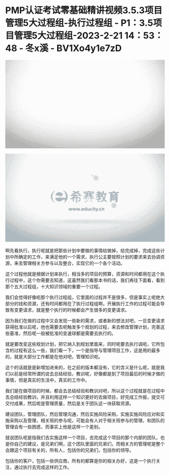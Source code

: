 # PMP认证考试零基础精讲视频3.5.3项目管理5大过程组-执行过程组 - P1：3.5项目管理5大过程组-2023-2-21 14：53：48 - 冬x溪 - BV1Xo4y1e7zD

![](img/a11688924dfbdefc8bc1953d74f14270_0.png)

![](img/a11688924dfbdefc8bc1953d74f14270_1.png)

啊先看执行，执行呢就是把那些计划中要做的事情给做掉，给完成掉，完成这些计划中所确定的工作，来满足他的一个需求，执行公主要按照计划的要求来去协调资源，来去管理相关方参与以及整合，实现它的一个各个活动。

这个过程他就是根据计划来执行，相当多的项目的预算，资源和时间都用在这个执行过程中，这个你需要去知道，这虽然我们看那本书的话，我们再往下面看，看到那个五大过程组，十大知识领域的重要一个过程。

我们会觉得好像呃那个执行过程组，它里面的过程并不是很多，但是事实上呢绝大部分的钱和资源，还有时间都用在了执行过程组啊，开展执行工作的过程可能会导致有变更请求，就是整个执行的时候都会产生很多的变更请求。

因为我们在做的过程中又会发现一些新的需求，或者新的想法对吧，一旦变更请求获得批准以后呢，他也需要去呃触发多个规划的过程，来去修改管理计划，完善这些基准，然后呢一般被批准的变速球都是需要去执行的。

就是要改变这些规划计划，把它纳入到规划里面来，同时呢要去执行调呃，它所包含的过程有这么一些，我们看一下，一个是指导与管理项目工作，这是用的最多的，就是大部分工作都是在他对吧，管理知识呃。

这个的话就是是新增加进来的，在之前的版本都没有，它的含义是什么呢，就是我们以前是经常所谓的说去总结经验，教训呢，好像都是到了项目最后的时候才做的事情，但是真实的生活中，真实的工作中。

我们是在做项目的时候，都会去总结经验和教训对吧，所以这个过程就是在过程中去总结经验教训，并且利用这样一个知识更好的去做项目，好完成工作报，提交可交付成果，然后呢是管理质量，然后是关于团队这一块获取资源。

建设团队，管理团队，然后管理沟通，然后实施风险采购，实施实施风险应对和实施采购以及管理，相关班的参与呃，可能会有人对于相关班参与的管理，和团队的管理会有一些困惑，而事实上他是这样一个差别。

就说团队呢是指我们去实施这样一个项目，去完成这个项目的那个内部的团队，也是你自己的建议，是兄弟们啊，这个团队里面的兄弟们，而相关方的管理呢是整个会跟这个项目有关的，所有人，包括你的兄弟们，包括你的领导。

包括你的客户，包括一些供应商，所有的都算是你的相关办好，这是一个执行关注，通过执行去完成这样的工作。